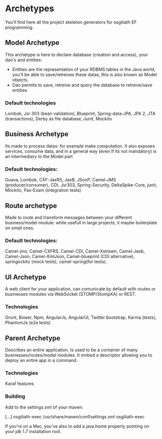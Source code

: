 # Archetypes

You'll find here all the project skeleton generators for osgiliath EF programming.

## Model Archetype

This archetype is here to declare database (creation and access), your dao's and entities:

* Entities are the representation of your RDBMS tables in the Java world, you'll be able to save/retreives these datas, this is also known as Model objects.
* Dao permits to save, retreive and query the database to retreive/save entities
 
### Default technologies
Lombok, Jsr 303 (bean validation), Blueprint, Spring-data-JPA, JPA 2, JTA (transactions), Derby as file database, Junit, Mockito

## Business Archetype

Its made to process datas: for example make computation.
It also exposes services, consume data, and in a general way (even if its not mandatory) is an intermediary to the Model part

### Default technologies:
Guava, Lombok, CXF-JaxRS, JaxB, JSonP, Camel-JMS (producer/consumer), CDI, Jsr303, Spring-Security, DeltaSpike-Core, junit, Mockito, Pax-Exam (integration tests)

## Route archetype

Made to route and transform messages between your different business/model module: while usefull in large projects, it maybe boilerplate on small ones.

### Default technologies:
Camel-jms, Camel-CXFRS, Camel-CDI, Camel-Xstream, Camel-Jaxb, Camel-Json, Camel-XmlJson, Camel-blueprint (CDI alternative), springockito (mock tests), camel-spring(for tests).

## UI Archetype
A web client for your application, can comunicate by default with routes or businesses modules via WebSocket (STOMP/StompXA) or REST.

### Technologies
Grunt, Bower, Npm, AngularJs, AngularUI, Twitter bootstrap, Karma (tests), PhantomJs (e2e tests)

## Parent Archetype
Describes an entire application. Is used to be a container of many businesses/routes/model modules.
It embed a descriptor allowing you to deploy an entire app in a command.

### Technologies
Karaf features

### Building

Add to the settings.xml of your maven:

<settings>
  [...]
  <profiles>
    <profile>
      <id>osgiliath-exec</id>
      <properties>
        <mavenSettingsPath>/usr/share/maven/conf/settings.xml</mavenSettingsPath>
      </properties>
    </profile>
  </profiles>

  <activeProfiles>
    <activeProfile>osgiliath-exec</activeProfile>
  </activeProfiles>
</settings>

If you're on a Mac, you've also to add a java.home property pointing on your jdk 1.7 installation root.


